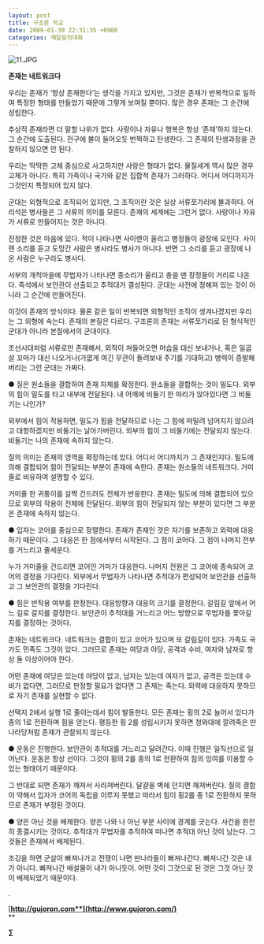 ```yaml
---
layout: post
title: 구조론 학교
date: 2009-01-30 22:31:35 +0900
categories: 깨달음의대화
---
```

<IMG alt=11.JPG src="assets/attach/images/198/345/013/11.JPG" >  
  

  






**존재는 네트워크다**

우리는 존재가 ‘항상 존재한다’는 생각을 가지고 있지만, 그것은 존재가 반복적으로 일하여 특정한 형태를 만들었기 때문에 그렇게 보여질 뿐이다. 많은 경우 존재는 그 순간에 성립한다. 

추상적 존재라면 더 말할 나위가 없다. 사랑이나 자유나 행복은 항상 ‘존재’하지 않는다. 그 순간에 도출된다. 전구에 불이 들어오듯 번쩍하고 탄생한다. 그 존재의 탄생과정을 관찰하지 않으면 안 된다.

우리는 딱딱한 고체 중심으로 사고하지만 사랑은 형태가 없다. 물질세계 역시 많은 경우 고체가 아니다. 특히 가족이나 국가와 같은 집합적 존재가 그러하다. 어디서 어디까지가 그것인지 특정되어 있지 않다.

군대는 외형적으로 조직되어 있지만, 그 조직이란 것은 실상 서류쪼가리에 불과하다. 어리석은 병사들은 그 서류의 의미를 모른다. 존재의 세계에는 그런거 없다. 사랑이나 자유가 서류로 만들어지는 것은 아니다. 

진정한 것은 마음에 있다. 적이 나타나면 사이렌이 울리고 병정들이 광장에 모인다. 사이렌 소리를 듣고 도망간 사람은 병사라도 병사가 아니다. 반면 그 소리를 듣고 광장에 나온 사람은 누구라도 병사다. 

서부의 개척마을에 무법자가 나타나면 종소리가 울리고 총을 맨 장정들이 거리로 나온다. 즉석에서 보안관이 선출되고 추적대가 결성된다. 군대는 사전에 정해져 있는 것이 아니라 그 순간에 만들어진다. 

이것이 존재의 방식이다. 물론 같은 일이 반복되면 외형적인 조직이 생겨나겠지만 우리는 그 외형에 속는다. 존재의 본질은 다르다. 구조론의 존재는 서류쪼가리로 된 형식적인 군대가 아니라 본질에서의 군대이다. 

조선시대처럼 서류로만 존재해서, 외적이 쳐들어오면 머습을 대신 보내거나, 혹은 일곱살 꼬마가 대신 나오거나(가엾게 여긴 무관이 돌려보내 주기를 기대하고) 병력이 증발해 버리는 그런 군대는 가짜다.

● 질은 원소들을 결합하여 존재 자체를 확정한다. 원소들을 결합하는 것이 밀도다. 외부의 힘이 밀도를 타고 내부에 전달된다. 내 어깨에 비둘기 한 마리가 앉아있다면 그 비둘기는 나인가?

외부에서 힘이 작용하면, 밀도가 힘을 전달하므로 나는 그 힘에 떠밀려 넘어지지 않으려고 대항하겠지만 비둘기는 날아가버린다. 외부의 힘이 그 비둘기에는 전달되지 않는다. 비둘기는 나의 존재에 속하지 않는다. 

질의 의미는 존재의 영역을 확정하는데 있다. 어디서 어디까지가 그 존재인지다. 밀도에 의해 결합되어 힘이 전달되는 부분이 존재에 속한다. 존재는 원소들의 네트워크다. 거미줄로 비유하여 설명할 수 있다.

거미줄 한 귀퉁이를 살짝 건드려도 전체가 반응한다. 존재는 밀도에 의해 결합되어 있으므로 외부의 작용이 전체에 전달된다. 외부의 힘이 전달되지 않는 부분이 있다면 그 부분은 존재에 속하지 않는다.

● 입자는 코어를 중심으로 정렬한다. 존재가 존재인 것은 자기를 보존하고 외력에 대응하기 때문이다. 그 대응은 한 점에서부터 시작된다. 그 점이 코어다. 그 점이 나머지 전부를 거느리고 줄세운다.

누가 거미줄을 건드리면 코어인 거미가 대응한다. 나머지 전원은 그 코어에 종속되어 코어의 결정을 기다린다. 외부에서 무법자가 나타나면 추적대가 편성되어 보안관을 선출하고 그 보안관의 결정을 기다린다.

● 힘은 반작용 여부를 판정한다. 대응방향과 대응의 크기를 결정한다. 갈림길 앞에서 어느 길로 갈지를 결정한다. 보안관이 추적대를 거느리고 어느 방향으로 무법자를 쫓아갈지를 결정하는 것이다. 

존재는 네트워크다. 네트워크는 결합이 있고 코어가 있으며 또 갈림길이 있다. 가족도 국가도 민족도 그것이 있다. 그러므로 존재는 여당과 야당, 공격과 수비, 여자와 남자로 항상 둘 이상이어야 한다.

어떤 존재에 여당은 있는데 야당이 없고, 남자는 있는데 여자가 없고, 공격은 있는데 수비가 없다면, 그러므로 판정할 필요가 없다면 그 존재는 죽는다. 외력에 대응하지 못하므로 자기 존재를 실현할 수 없다. 

선택지 2에서 실행 1로 줄이는데서 힘이 발동한다. 모든 존재는 횡의 2로 늘어서 있다가 종의 1로 전환하며 힘을 얻는다. 평등한 횡 2를 성립시키지 못하면 청와대에 깔려죽은 딴나라당처럼 존재가 관찰되지 않는다.

● 운동은 진행한다. 보안관이 추적대를 거느리고 달려간다. 이때 진행은 일직선으로 일어난다. 운동은 항상 선이다. 그것이 횡의 2를 종의 1로 전환하여 힘의 잉여를 이용할 수 있는 형태이기 때문이다. 

그 반대로 되면 존재가 깨져서 사라져버린다. 달걀을 벽에 던지면 깨져버린다. 질의 결합이 약해서 입자가 코어의 독립을 이루지 못했고 따라서 힘이 횡2를 종 1로 전환하지 못하므로 존재가 부정된 것이다.

● 양은 아닌 것을 배제한다. 양은 나와 나 아닌 부분 사이에 경계를 긋는다. 사건을 완전히 종결시키는 것이다. 추적대가 무법자를 추적하여 떠나면 추적대 아닌 것이 남는다. 그것들은 존재에서 배제된다.

조깅을 하면 군살이 빠져나가고 전쟁이 나면 딴나라들이 빠져나간다. 빠져나간 것은 내가 아니다. 빠져나간 배설물이 내가 아니듯이. 어떤 것이 그것으로 된 것은 그것 아닌 것이 배제되었기 때문이다.



.

[**http://gujoron.com**](http://www.gujoron.com/)**  
** 

**∑**
